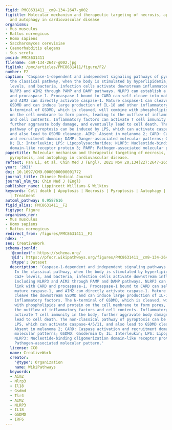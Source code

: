 ```yaml
---
figid: PMC8631411__cm9-134-2647-g002
figtitle: Molecular mechanism and therapeutic targeting of necrosis, apoptosis, pyroptosis,
  and autophagy in cardiovascular disease
organisms:
- Mus musculus
- Rattus norvegicus
- Homo sapiens
- Saccharomyces cerevisiae
- Caenorhabditis elegans
- Sus scrofa
pmcid: PMC8631411
filename: cm9-134-2647-g002.jpg
figlink: /pmc/articles/PMC8631411/figure/F2/
number: F2
caption: 'Caspase-1-dependent and independent signaling pathways of pyroptosis. In
  the classical pathway, when the body is stimulated by hyperlipidemia, abnormal Ca2+
  levels, and bacteria, infection cells activate downstream inflammatory bodies, including
  NLRP3 and AIM2 through PAMP and DAMP pathways. NLRP3 can establish a link with CARD
  and procaspase-1. Procaspase-1 bound to CARD can self-cleave into mature caspase-1,
  and AIM2 can directly activate caspase-1. Mature caspase-1 can cleave the downstream
  GSDMD and can induce large production of IL-18 and other inflammatory factors. The
  N-terminal of GSDMD, which is cleaved, will combine with phospholipids and protein
  on the cell membrane to form pores, leading to the outflow of inflammatory factors
  and cell contents. Inflammatory factors can activate T cell immunity in the body,
  further aggravate body damage, and eventually lead to cell death. The non-classical
  pathway of pyroptosis can be induced by LPS, which can activate caspase-4/5/11,
  and also lead to GSDMD cleavage. AIM2: Absent in melanoma 2; CARD: Caspase activation
  and recruitment domain; DAMP: Danger-associated molecular patterns; GSDMD: Gasdermin
  D; IL: Interleukin; LPS: Lipopolysaccharides; NLRP3: Nucleotide-binding oligomerization
  domain-like receptor protein 3; PAMP: Pathogen-associated molecular pattern.'
papertitle: Molecular mechanism and therapeutic targeting of necrosis, apoptosis,
  pyroptosis, and autophagy in cardiovascular disease.
reftext: Pan Li, et al. Chin Med J (Engl). 2021 Nov 20;134(22):2647-2655.
year: '2021'
doi: 10.1097/CM9.0000000000001772
journal_title: Chinese Medical Journal
journal_nlm_ta: Chin Med J (Engl)
publisher_name: Lippincott Williams & Wilkins
keywords: Cell death | Apoptosis | Necrosis | Pyroptosis | Autophagy | Pathogenesis
  | Treatment
automl_pathway: 0.9587616
figid_alias: PMC8631411__F2
figtype: Figure
organisms_ner:
- Mus musculus
- Homo sapiens
- Rattus norvegicus
redirect_from: /figures/PMC8631411__F2
ndex: ''
seo: CreativeWork
schema-jsonld:
  '@context': https://schema.org/
  '@id': https://pfocr.wikipathways.org/figures/PMC8631411__cm9-134-2647-g002.html
  '@type': Dataset
  description: 'Caspase-1-dependent and independent signaling pathways of pyroptosis.
    In the classical pathway, when the body is stimulated by hyperlipidemia, abnormal
    Ca2+ levels, and bacteria, infection cells activate downstream inflammatory bodies,
    including NLRP3 and AIM2 through PAMP and DAMP pathways. NLRP3 can establish a
    link with CARD and procaspase-1. Procaspase-1 bound to CARD can self-cleave into
    mature caspase-1, and AIM2 can directly activate caspase-1. Mature caspase-1 can
    cleave the downstream GSDMD and can induce large production of IL-18 and other
    inflammatory factors. The N-terminal of GSDMD, which is cleaved, will combine
    with phospholipids and protein on the cell membrane to form pores, leading to
    the outflow of inflammatory factors and cell contents. Inflammatory factors can
    activate T cell immunity in the body, further aggravate body damage, and eventually
    lead to cell death. The non-classical pathway of pyroptosis can be induced by
    LPS, which can activate caspase-4/5/11, and also lead to GSDMD cleavage. AIM2:
    Absent in melanoma 2; CARD: Caspase activation and recruitment domain; DAMP: Danger-associated
    molecular patterns; GSDMD: Gasdermin D; IL: Interleukin; LPS: Lipopolysaccharides;
    NLRP3: Nucleotide-binding oligomerization domain-like receptor protein 3; PAMP:
    Pathogen-associated molecular pattern.'
  license: CC0
  name: CreativeWork
  creator:
    '@type': Organization
    name: WikiPathways
  keywords:
  - Aim2
  - Nlrp3
  - Il18
  - Gsdmd
  - Tlr4
  - AIM2
  - NLRP3
  - IL18
  - GSDMD
  - IRF6
---
```

